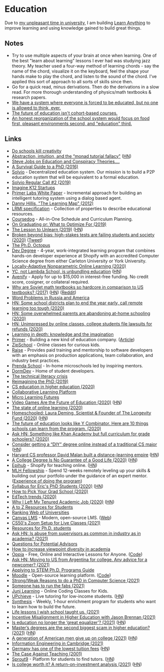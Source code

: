 # Education

Due to [my unpleasant time in university](university.md), I am building [Learn Anything](../ideas/learn-anything.md) to improve learning and using knowledge gained to build great things.

## Notes

- Try to use multiple aspects of your brain at once when learning. One of the best "learn about learning" lessons I ever had was studying jazz theory. My teacher used a four-way method of learning chords - say the name of the chord, visualize it on the keyboard, feel the shape your hands make to play the chord, and listen to the sound of the chord. I've applied this sort of approach to all sorts of skills since then.
- Go for a quick read, minus derivations. Then do the derivations in a slow read. For more thorough understanding of physics/math textbooks & research papers.
- [We have a system where everyone is forced to be educated, but no one is allowed to think, ever.](https://twitter.com/SamoBurja/status/1376585579115245568)
- [The future of education isn't cohort-based courses.](https://twitter.com/tomosman/status/1382809955582021637)
- [An honest reorganization of the school system would focus on food first, pleasant environments second, and "education" third.](https://twitter.com/simonsarris/status/1441442667225763851)

## Links

- [Do schools kill creativity](https://www.youtube.com/watch?v=iG9CE55wbtY)
- [Abstraction, intuition, and the “monad tutorial fallacy"](https://byorgey.wordpress.com/2009/01/12/abstraction-intuition-and-the-monad-tutorial-fallacy/) ([HN](https://news.ycombinator.com/item?id=17015661))
- [Steve Jobs on Education and Conspiracy Theories....](https://www.youtube.com/watch?v=dULN8WbMb3M)
- [A Survival Guide to a PhD (2016)](http://karpathy.github.io/2016/09/07/phd/)
- [Solvio](http://solvio.org) - Decentralized education system. Our mission is to build a P2P education system that will be equivalent to a formal education.
- [Solvio Regular Call #2 (2019)](https://www.youtube.com/watch?v=CxjE1kJ8sLE)
- [Imagine K12 Startups](http://www.imaginek12.com/)
- [Primer Labs White Paper](https://www.primerlabs.io/whitepaper.pdf) - Incremental approach for building an intelligent tutoring system using a dialog based agent.
- [Danny Hillis, "The Learning Map" (2012)](https://www.youtube.com/watch?v=wKcZ8ozCah0)
- [LRMI specification](http://lrmi.dublincore.org/specifications/lrmi/lrmi_1/) - Collection of properties to describe educational resources.
- [Coursedog](https://www.coursedog.com/) - All-in-One Schedule and Curriculum Planning.
- [On Graduating or: What to Optimize For (2019)](https://benjamincongdon.me/blog/2019/05/22/On-Graduating-or-What-to-Optimize-For/)
- [The Lesson to Unlearn (2019)](http://paulgraham.com/lesson.html) ([HN](https://news.ycombinator.com/item?id=21729619))
- [Broken beyond bias: high-stakes tests are failing students and society (2020)](https://reading.supply/@nick/broken-beyond-bias-high-stakes-tests-are-failing-students-and-society-Q99wvf) ([Tweet](https://twitter.com/nsbarr/status/1214634480935174145))
- [The Ph.D. Octopus](https://www.uky.edu/~eushe2/Pajares/octopus.html)
- [Dev Degree](https://devdegree.ca/) - 4-year, work-integrated learning program that combines hands-on developer experience at Shopify with an accredited Computer Science degree from either Carleton University or York University.
- [Locally-Adaptive Nonparametric Online Learning (2020)](https://arxiv.org/abs/2002.01882)
- [YC, not Lambda School, is unbundling education](https://medium.com/swlh/y-combinator-not-lambda-school-is-unbundling-education-bd6fdf0c78d7) ([HN](https://news.ycombinator.com/item?id=21439089))
- [Avenify](https://avenify.com/) - Apply for up to \$15,000 in interest-free funding. No credit score, cosigner, or collateral required.
- [Why are Soviet math textbooks so hardcore in comparison to US textbooks? (2017)](https://www.quora.com/Why-are-Soviet-mathematics-physics-textbooks-so-insanely-hardcore-in-comparison-to-US-textbooks/answer/Scott-Miller-307?share=1) ([HN](https://news.ycombinator.com/item?id=22941144)) ([Reddit](https://www.reddit.com/r/math/comments/g5t2f1/why_are_soviet_math_textbooks_so_hardcore_in/))
- [Word Problems in Russia and America](http://www.de.ufpe.br/~toom/travel/sweden05/WP-SWEDEN-NEW.pdf)
- [HN: Some school districts plan to end the year early, call remote learning too tough (2020)](https://news.ycombinator.com/item?id=23011419)
- [HN: Some overwhelmed parents are abandoning at-home schooling (2020)](https://news.ycombinator.com/item?id=23010079)
- [HN: Unimpressed by online classes, college students file lawsuits for refunds (2020)](https://news.ycombinator.com/item?id=23065308)
- [Learning in depth: knowledge and the imagination](http://www.sfu.ca/~egan/Learningdepth.html)
- [Primer](https://www.withprimer.com/) - Building a new kind of education company. ([Article](https://blog.withprimer.com/announcing-primer/))
- [ZipSchool](https://www.zipschool.com/) - Online classes for curious kids.
- [Raise](https://raise.dev/) - Provides paid training and mentorship to software developers with an emphasis on production applications, team collaboration, and industry best practices.
- [Prenda School](https://prendaschool.com/) - In-home microschools led by inspiring mentors.
- [DormDev](https://dormdev.com/) - Home of student developers.
- [The technical literacy crisis](https://technically.dev/posts/the-technical-literacy-crisis.html)
- [Reimagining the PhD (2019)](https://nadiaeghbal.com/phd)
- [CS education in higher education (2020)](https://docs.google.com/presentation/d/15UxfJnjI8P0N33xGlTqY1A39SQdxBUwQ2jflkVMmF7Q/edit)
- [Collaborative Learning Platform](https://azlen.me/projects/collaborative_learning_platform/)
- [Micro Learning Futures](https://azlen.me/projects/micro_learning_futures/)
- [Video Games Are the Future of Education (2020)](https://nabeelqu.co/education) ([HN](https://news.ycombinator.com/item?id=23593872))
- [The state of online learning (2020)](https://twitter.com/david_perell/status/1274127231241949184)
- [Homeschooled: Laura Deming, Scientist & Founder of The Longevity Fund (2020)](https://blog.withprimer.com/laura-deming/) ([HN](https://news.ycombinator.com/item?id=23644762))
- [The future of education looks like Y Combinator. Here are 10 things schools can learn from the program. (2020)](https://twitter.com/david_perell/status/1277387185633689600)
- [Ask HN: Something like Khan Academy but full curriculum for grade schoolers? (2020)](https://news.ycombinator.com/item?id=23793216)
- [Consider getting a “DIY” degree online instead of a traditional CS major](https://www.pashabitz.com/posts/undergrad-altenative/) ([HN](https://news.ycombinator.com/item?id=23919579))
- [Harvard CS professor David Malan built a distance-learning empire](https://www.newyorker.com/news/our-local-correspondents/how-harvards-star-computer-science-professor-built-a-distance-learning-empire) ([HN](https://news.ycombinator.com/item?id=23905985))
- [A College Degree Is No Guarantee of a Good Life (2020)](https://www.theatlantic.com/family/archive/2020/07/will-going-college-make-you-happier/613729/) ([HN](https://news.ycombinator.com/item?id=24007278))
- [Epihub](https://epihub.com/) - Shopify for teaching online. ([HN](https://news.ycombinator.com/item?id=24215376))
- [MLH Fellowship](https://fellowship.mlh.io/) - Spend 12-weeks remotely leveling up your skills & building out your portfolio under the guidance of an expert mentor. ([Experience of doing the program](https://dev.to/jessie_anh_nguyen/growing-as-a-developer-through-the-mlh-fellowship-eb2))
- [Syllabus for Eric's PhD Students (2020)](https://docs.google.com/document/d/11D3kHElzS2HQxTwPqcaTnU5HCJ8WGE5brTXI4KLf4dM/preview?pru=AAABdEtovic*vkWoyIJP-56-mWWnA923aA) ([HN](https://news.ycombinator.com/item?id=24274699))
- [How to Pick Your Grad School (2020)](https://timdettmers.com/2020/03/10/how-to-pick-your-grad-school/)
- [EdTech trends (2020)](https://twitter.com/meaganloyst/status/1310966914248736773)
- [Why I Left My Tenured Academic Job (2020)](https://reyammer.io/blog/2020/10/03/the-good-the-bad-and-the-bye-bye-why-i-left-my-tenured-academic-job/) ([HN](https://news.ycombinator.com/item?id=24677171))
- [A to Z Resources for Students](https://github.com/dipakkr/A-to-Z-Resources-for-Students)
- [Ranking Web of Universities](http://www.webometrics.info/en)
- [Canvas LMS](https://github.com/instructure/canvas-lms) - Modern, open-source LMS. ([Web](https://www.instructure.com/canvas/en-gb))
- [CS50's Zoom Setup for Live Classes (2021)](https://www.youtube.com/watch?v=Slsc3tkoS_I)
- [Resources for Ph.D. students](https://github.com/Qwaz/phd-bookmark)
- [Ask HN: Is abuse from supervisors as common in industry as in academia? (2021)](https://news.ycombinator.com/item?id=26367099)
- [Questions for Potential Advisors](https://twitter.com/PaolaVFigueroa/status/1312157953550479361)
- [How to increase viewpoint diversity in academia](https://twitter.com/conor64/status/1379530257116491777)
- [Oppia](https://www.oppia.org/) - Free, Online and Interactive Lessons for Anyone. ([Code](https://github.com/oppia/oppia))
- [Ask HN: Moving to US from Argentina for college. Any advice for a newcomer? (2021)](https://news.ycombinator.com/item?id=26728967)
- [Applying to STEM Ph.D. Programs Guide](https://github.com/gwisk/gradguide)
- [Moodle](https://moodle.org/) - Open-source learning platform. ([Code](https://github.com/moodle/moodle))
- [Strong/Weak Reasons to do a PhD in Computer Science (2021)](https://raymondcheng.net/thoughts/why-phd.html)
- [Someone has to run the fabs (2021)](https://noahpinion.substack.com/p/someone-has-to-run-the-fabs)
- [Juni Learning](https://junilearning.com/) - Online Coding Classes for Kids.
- [UPchieve](https://upchieve.org/) - Live tutoring for low-income students. ([HN](https://news.ycombinator.com/item?id=27118794))
- [Synthesis](https://www.synthesis.is/) - Weekly, 1-hour enrichment program for students who want to learn how to build the future.
- [Life lessons I wish school taught us. (2021)](https://twitter.com/Julian/status/1397281208296525833)
- [Incentive Misalignment in Higher Education with Jason Brennan (2021)](https://overcast.fm/+a0BojqpoM)
- [Is education no longer the ‘great equalizer’? (2021)](https://www.nytimes.com/2021/06/23/opinion/education-poverty-intervention.html) ([HN](https://news.ycombinator.com/item?id=27603039))
- [Master’s degrees are the second biggest scam in higher education? (2021)](https://slate.com/business/2021/07/masters-degrees-debt-loans-worth-it.html) ([HN](https://news.ycombinator.com/item?id=27865241))
- [A generation of American men give up on college (2021)](https://www.wsj.com/articles/college-university-fall-higher-education-men-women-enrollment-admissions-back-to-school-11630948233) ([HN](https://news.ycombinator.com/item?id=28436836))
- [Information Engineering in Cambridge (2021)](https://www.youtube.com/watch?v=j-qBpk2c5fw)
- [Germany has one of the lowest tuition fees](https://www.statista.com/chart/11058/bachelor-tuition-fees-international-comparison/) ([HN](https://news.ycombinator.com/item?id=28605216))
- [The Case Against Teaching (2001)](https://learn.uakron.edu/ideal/cohorts/friday/case_against_teaching.pdf)
- [Sprout9](https://sprout9.net/) - Platform for students to find tutors. ([HN](https://news.ycombinator.com/item?id=28699718))
- [Is college worth it? A return-on-investment analysis (2021)](https://freopp.org/is-college-worth-it-a-comprehensive-return-on-investment-analysis-1b2ad17f84c8) ([HN](https://news.ycombinator.com/item?id=29001389))
